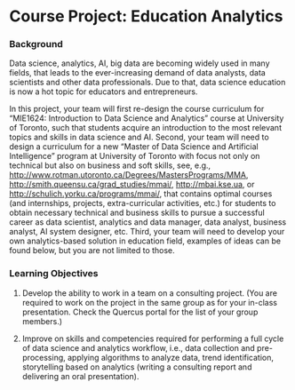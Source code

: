 # Course Project: Education Analytics

### Background
Data science, analytics, AI, big data are becoming widely used in many fields, that leads to the ever-increasing demand of data analysts, data scientists and other data professionals. Due to that, data science education is now a hot topic for educators and entrepreneurs.

In this project, your team will first re-design the course curriculum for “MIE1624: Introduction to Data Science and Analytics” course at University of Toronto, such that students acquire an introduction to the most relevant topics and skills in data science and AI. Second, your team will need to design a curriculum for a new “Master of Data Science and Artificial Intelligence” program at University of Toronto with focus not only on technical but also on business and soft skills, see, e.g., http://www.rotman.utoronto.ca/Degrees/MastersPrograms/MMA, http://smith.queensu.ca/grad_studies/mmai/, http://mbai.kse.ua, or http://schulich.yorku.ca/programs/mmai/, that contains optimal courses (and internships, projects, extra-curricular activities, etc.) for students to obtain necessary technical and business skills to pursue a successful career as data scientist, analytics and data manager, data analyst, business analyst, AI system designer, etc. Third, your team will need to develop your own analytics-based solution in education field, examples of ideas can be found below, but you are not limited to those.

### Learning Objectives
1. Develop the ability to work in a team on a consulting project. (You are required to work on the project in the same group as for your in-class presentation. Check the Quercus portal for the list of your group members.)

2.  Improve on skills and competencies required for performing a full cycle of data science and analytics workflow, i.e., data collection and pre-processing, applying algorithms to analyze data, trend identification, storytelling based on analytics (writing a consulting report and delivering an oral presentation).
